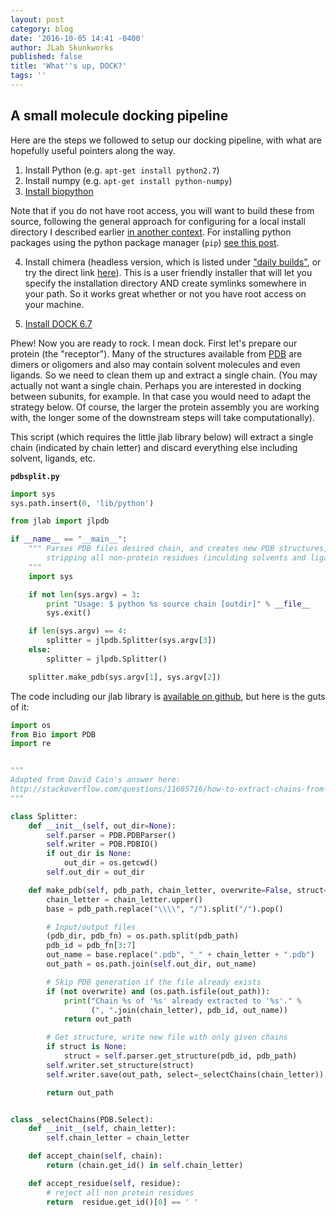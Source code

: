 ```yaml
---
layout: post
category: blog
date: '2016-10-05 14:41 -0400'
author: JLab Skunkworks
published: false
title: 'What''s up, DOCK?'
tags: ''
---
```

## A small molecule docking pipeline

Here are the steps we followed to setup our docking pipeline, with what are hopefully useful pointers along the way.

1. Install Python (e.g. `apt-get install python2.7`)
2. Install numpy (e.g. `apt-get install python-numpy`)
3. [Install biopython](http://biopython.org/wiki/Download)

 Note that if you do not have root access, you will want to build these from source, following the general  approach for configuring for a local install directory I described earlier [in another context](http://jovingelabsoftware.github.io/blog/2016/02/15/make-r-locally-with-cairo/).  For installing python packages using the python package manager (`pip`) [see this post](http://stackoverflow.com/questions/2915471/install-a-python-package-into-a-different-directory-using-pip).

4. Install chimera (headless version, which is listed under ["daily builds"](https://www.cgl.ucsf.edu/chimera/download.html#daily), or try the direct link [here](https://www.cgl.ucsf.edu/chimera/cgi-bin/secure/chimera-get.py?file=alpha/chimera-alpha-linux_x86_64_osmesa.bin)).  This is a user friendly installer that will let you specify the installation directory AND create symlinks somewhere in your path.  So it works great whether or not you have root access on your machine.

5. [Install DOCK 6.7](http://jovingelabsoftware.github.io/blog/2016/09/22/installing-dock-6-7-with-parallel-support/)


Phew!  Now you are ready to rock.  I mean dock.  First let's prepare our protein (the "receptor").  Many of the structures available from [PDB](http://www.rcsb.org/) are dimers or oligomers and also may contain solvent molecules and even ligands.  So we need to clean them up and extract a single chain.  (You may actually not want a single chain.  Perhaps you are interested in docking between subunits, for example.  In that case you would need to adapt the strategy below.  Of course, the larger the protein assembly you are working with, the longer some of the downstream steps will take computationally).

This script (which requires the little jlab library below) will extract a single chain (indicated by chain letter) and discard everything else including solvent, ligands, etc.

**`pdbsplit.py`**
```python
import sys
sys.path.insert(0, 'lib/python')

from jlab import jlpdb

if __name__ == "__main__":
    """ Parses PDB files desired chain, and creates new PDB structures,
        stripping all non-protein residues (inculding solvents and ligands)
    """
    import sys

    if not len(sys.argv) = 3:
        print "Usage: $ python %s source chain [outdir]" % __file__
        sys.exit()

    if len(sys.argv) == 4:
        splitter = jlpdb.Splitter(sys.argv[3])
    else:
        splitter = jlpdb.Splitter()

    splitter.make_pdb(sys.argv[1], sys.argv[2])

```

The code including our jlab library is [available on github](https://github.com/JovingeLabSoftware/synergy), but here is the guts of it:

```python
import os
from Bio import PDB
import re


"""
Adapted from David Cain's answer here:
http://stackoverflow.com/questions/11685716/how-to-extract-chains-from-a-pdb-file
"""

class Splitter:
    def __init__(self, out_dir=None):
        self.parser = PDB.PDBParser()
        self.writer = PDB.PDBIO()
        if out_dir is None:
            out_dir = os.getcwd()
        self.out_dir = out_dir

    def make_pdb(self, pdb_path, chain_letter, overwrite=False, struct=None):
        chain_letter = chain_letter.upper()
        base = pdb_path.replace("\\\\", "/").split("/").pop()

        # Input/output files
        (pdb_dir, pdb_fn) = os.path.split(pdb_path)
        pdb_id = pdb_fn[3:7]
        out_name = base.replace(".pdb", "_" + chain_letter + ".pdb")
        out_path = os.path.join(self.out_dir, out_name)

        # Skip PDB generation if the file already exists
        if (not overwrite) and (os.path.isfile(out_path)):
            print("Chain %s of '%s' already extracted to '%s'." %
                  (", ".join(chain_letter), pdb_id, out_name))
            return out_path

        # Get structure, write new file with only given chains
        if struct is None:
            struct = self.parser.get_structure(pdb_id, pdb_path)
        self.writer.set_structure(struct)
        self.writer.save(out_path, select=_selectChains(chain_letter))

        return out_path


class _selectChains(PDB.Select):
    def __init__(self, chain_letter):
        self.chain_letter = chain_letter

    def accept_chain(self, chain):
        return (chain.get_id() in self.chain_letter)

    def accept_residue(self, residue):
        # reject all non protein residues
        return  residue.get_id()[0] == ' '

```


